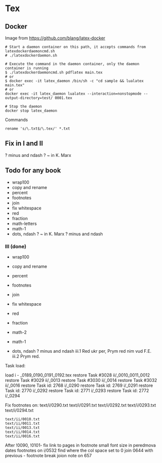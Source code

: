 # Tex

## Docker

Image from https://github.com/blang/latex-docker

	# Start a daemon container on this path, it accepts commands from latexdockerdaemoncmd.sh
	# ./latexdockerdaemon.sh

	# Execute the command in the daemon container, only the daemon container is running
	$ ./latexdockerdaemoncmd.sh pdflatex main.tex
	# or
	$ docker exec -it latex_daemon /bin/sh -c "cd sample && lualatex main.tex"
	# or 
	docker exec -it latex_daemon lualatex --interaction=nonstopmode --output-directory=test/ 0001.tex

	# Stop the daemon
	docker stop latex_daemon

Commands

	rename 's/\.txt$/\.tex/' *.txt

## Fix in I and II
 ? minus and ndash
 ? ~ in K. Marx

## Todo for any book

- wrap100
- copy and rename
- percent
- footnotes
- join
- fix whitespace
- red
- fraction
- math-letters
- math-1
- dots, ndash
? ~ in K. Marx
? minus and ndash

### III (done)

- wrap100
- copy and rename
- percent
- footnotes
- join
- fix whitespace

- red
- fraction
- math-2
- math-1
- dots, ndash
? minus and ndash
iii.1 Red ukr per, Prym red nim vud F.E.
iii.2 Prym red.

Task load:
 
 load i - _0189_0190_0191_0192.tex
 restore Task #3028 ii/_0010_0011_0012
 restore Task #3029 ii/_0013
 restore Task #3030 ii/_0014
 restore Task #3032 ii/_0016
 restore Task id: 2768 i/_0290
 restore Task id: 2769 i/_0291
 restore Task id: 2770 i/_0292
 restore Task id: 2771 i/_0293
 restore Task id: 2772 i/_0294

Fix footnotes on:
	text/i/0290.txt
	text/i/0291.txt
	text/i/0292.txt
	text/i/0293.txt
	text/i/0294.txt 

	text/ii/0010.txt
	text/ii/0011.txt 
	text/ii/0013.txt
	text/ii/0014.txt
	text/ii/0016.txt 

Аfter 
	!0090, !0101- fix link to pages in footnote
	small font size in peredmova dates
	footnotes on i/0532
	find where the col space set to 0
	join 0644 with previous - footnote break
	joion note on 657